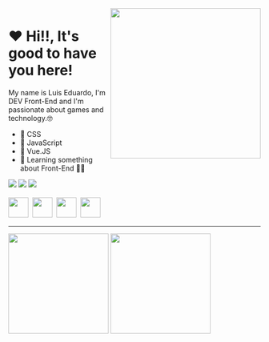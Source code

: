 <img src="banner.gif" width="300px" align="right">

# ❤ Hi!!, It's good to have you here! 
My name is Luis Eduardo, I'm DEV Front-End and I'm passionate about games and technology.🤓 

- 💙 CSS
- 💛 JavaScript
- 💚 Vue.JS
- 💜 Learning something about Front-End 👨‍💻



<div> 
  <a href="https://www.instagram.com/luicodigo/" target="_blank"><img src="https://img.shields.io/badge/-Instagram-%23E4405F?style=for-the-badge&logo=instagram&logoColor=white" target="_blank"></a>
  <a href = "mailto:luiscodigo@gmail.com"><img src="https://img.shields.io/badge/-Gmail-%23333?style=for-the-badge&logo=gmail&logoColor=white" target="_blank"></a>
  <a href="https://www.linkedin.com/in/luicodigo-undefined-7928882a0/" target="_blank"><img src="https://img.shields.io/badge/-LinkedIn-%230077B5?style=for-the-badge&logo=linkedin&logoColor=white" target="_blank"></a> 
 </div>
<br>
<div>
<img src="https://cdn.jsdelivr.net/gh/devicons/devicon/icons/html5/html5-original.svg" width="40px" heigth="40px"/>&nbsp
<img src="https://cdn.jsdelivr.net/gh/devicons/devicon/icons/css3/css3-original.svg" width="40px" heigth="40px"/>&nbsp
<img src="https://cdn.jsdelivr.net/gh/devicons/devicon/icons/javascript/javascript-original.svg" width="40px" heigth="40px"/>&nbsp
<img src="https://cdn.jsdelivr.net/gh/devicons/devicon/icons/vuejs/vuejs-original-wordmark.svg" width="40px" heigth="40px"/>&nbsp
          
</div>

---

<div align = "left">
<img height = "200em" src="https://github-readme-stats.vercel.app/api/top-langs/?username=Luicodigo&show_icons=true&theme=bear&count_private=true"/>
<img height = "200em" src="https://github-readme-stats.vercel.app/api?username=Luicodigo&show_icons=true&show_icons=true&theme=bear&count_private=true" />
</div>
